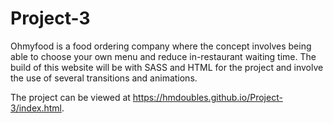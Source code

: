 # Project-3

Ohmyfood is a food ordering company where the concept involves being able to choose your own menu and reduce in-restaurant waiting time. The build of this website will be with SASS and HTML for the project and involve the use of several transitions and animations. 

The project can be viewed at https://hmdoubles.github.io/Project-3/index.html. 
